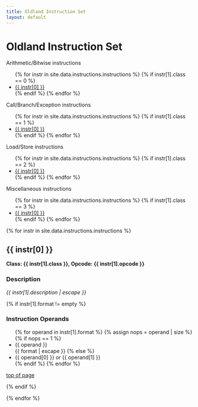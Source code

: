 ```yaml
---
title: Oldland Instruction Set
layout: default
---
```


<h1>Oldland Instruction Set</h1>

<a id="top" />
<p>Arithmetic/Bitwise instructions</p>
<ul>
{% for instr in site.data.instructions.instructions %}
{% if instr[1].class == 0 %}
<li class="instrdef"><a href="#{{ instr[0] }}">{{ instr[0] }}</a></li>
{% endif %}
{% endfor %}
</ul>

<p>Call/Branch/Exception instructions</p>
<ul>
{% for instr in site.data.instructions.instructions %}
{% if instr[1].class == 1 %}
<li class="instrdef"><a href="#{{ instr[0] }}">{{ instr[0] }}</a></li>
{% endif %}
{% endfor %}
</ul>

<p>Load/Store instructions</p>
<ul>
{% for instr in site.data.instructions.instructions %}
{% if instr[1].class == 2 %}
<li class="instrdef"><a href="#{{ instr[0] }}">{{ instr[0] }}</a></li>
{% endif %}
{% endfor %}
</ul>

<p>Miscellaneous instructions</p>
<ul>
{% for instr in site.data.instructions.instructions %}
{% if instr[1].class == 3 %}
<li class="instrdef"><a href="#{{ instr[0] }}">{{ instr[0] }}</a></li>
{% endif %}
{% endfor %}
</ul>

{% for instr in site.data.instructions.instructions %}
<h2><a id="{{ instr[0] }}">{{ instr[0] }}</a></h2>
<p><strong>Class: {{ instr[1].class }}, Opcode: {{ instr[1].opcode }}</strong></p>
<h3>Description</h3>
<p><em>{{ instr[1].description | escape }}</em></p>
{% if instr[1].format != empty %}
  <h3>Instruction Operands</h3>
  <ul>
  {% for operand in instr[1].format %}
  {% assign nops = operand | size %}
    {% if nops == 1 %}
      <li>{{ operand }}</li>
      {{ format | escape }}
    {% else %}
      <li>{{ operand[0] }} or {{ operand[1] }}</li>
    {% endif %}
  {% endfor %}
  </ul>
<p><a href="#top">top of page</a></p>
{% endif %}

{% endfor %}

